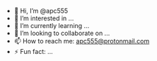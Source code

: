 - 👋 Hi, I’m @apc555
- 👀 I’m interested in ...
- 🌱 I’m currently learning ...
- 💞️ I’m looking to collaborate on ...
- 📫 How to reach me: apc555@protonmail.com
- ⚡ Fun fact: ...

<!---
apc555/apc555 is a ✨ special ✨ repository because its `README.md` (this file) appears on your GitHub profile.
You can click the Preview link to take a look at your changes.
--->
